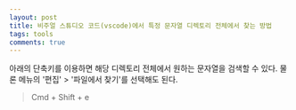 ```yaml
---
layout: post
title: 비주얼 스튜디오 코드(vscode)에서 특정 문자열 디렉토리 전체에서 찾는 방법
tags: tools
comments: true
---
```

           
아래의 단축키를 이용하면 해당 디렉토리 전체에서 원하는 문자열을 검색할 수 있다. 물론 메뉴의 '편집' > '파일에서 찾기'를 선택해도 된다.
    
> Cmd + Shift + e

